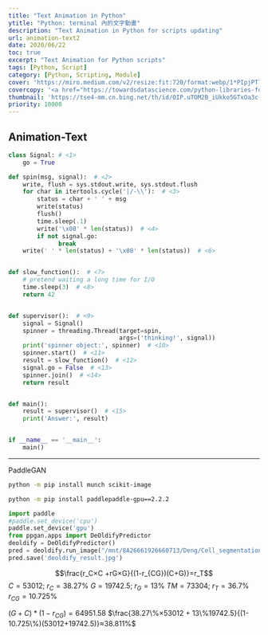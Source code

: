 ```yaml
---
title: "Text Animation in Python"
ytitle: "Python: terminal 內的文字動畫"
description: "Text Animation in Python for scripts updating"
url: animation-text2
date: 2020/06/22
toc: true
excerpt: "Text Animation for Python scripts"
tags: [Python, Script]
category: [Python, Scripting, Module]
cover: 'https://miro.medium.com/v2/resize:fit:720/format:webp/1*PIpjPTlcrDyXLl2fDv34bA.png'
covercopy: '<a href="https://towardsdatascience.com/python-libraries-for-natural-language-processing-be0e5a35dd64">© Claire D. Costa</a>'
thumbnail: 'https://tse4-mm.cn.bing.net/th/id/OIP.uTOM2B_iUkko5GTxOa3c-wAAAA'
priority: 10000
---
```


## Animation-Text

```python
class Signal: # <1>
    go = True

def spin(msg, signal):  # <2>
    write, flush = sys.stdout.write, sys.stdout.flush
    for char in itertools.cycle('|/-\\'):  # <3>
        status = char + ' ' + msg
        write(status)
        flush()
        time.sleep(.1)
        write('\x08' * len(status))  # <4>
        if not signal.go:
              break
    write(' ' * len(status) + '\x08' * len(status))  # <6>


def slow_function():  # <7>
    # pretend waiting a long time for I/O
    time.sleep(3)  # <8>
    return 42


def supervisor():  # <9>
    signal = Signal()
    spinner = threading.Thread(target=spin,
                               args=('thinking!', signal))
    print('spinner object:', spinner)  # <10>
    spinner.start()  # <11>
    result = slow_function()  # <12>
    signal.go = False  # <13>
    spinner.join()  # <14>
    return result


def main():
    result = supervisor()  # <15>
    print('Answer:', result)


if __name__ == '__main__':
    main()
```

---

PaddleGAN

```bash
python -m pip install munch scikit-image

python -m pip install paddlepaddle-gpu==2.2.2
```

```python
import paddle
#paddle.set_device('cpu')
paddle.set_device('gpu')
from ppgan.apps import DeOldifyPredictor
deoldify = DeOldifyPredictor()
pred = deoldify.run_image("/mnt/8A26661926660713/Deng/Cell_segmentation/lgl4wd5d1_c2.tif")
pred.save('deoldify_result.jpg')
```


$$\frac{r_C×C +rG×G}{(1-r_{CG})(C+G)}=r_T$$
$C=53012;\ r_C=38.27\%$
$G=19742.5;\ r_G=13\%$
$TM=73304;\ r_{T}=36.7\%$
$r_{CG}=10.725\%$

$(G+C)*(1-r_{CG})=64951.58$
$\frac{38.27\%×53012 + 13\%19742.5}{(1-10.725\%)(53012+19742.5)}≈38.811%$

